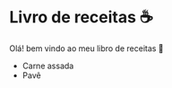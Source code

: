# Livro de receitas :coffee:

Olá! bem vindo ao meu libro de receitas :wave:

- Carne assada
- Pavê

